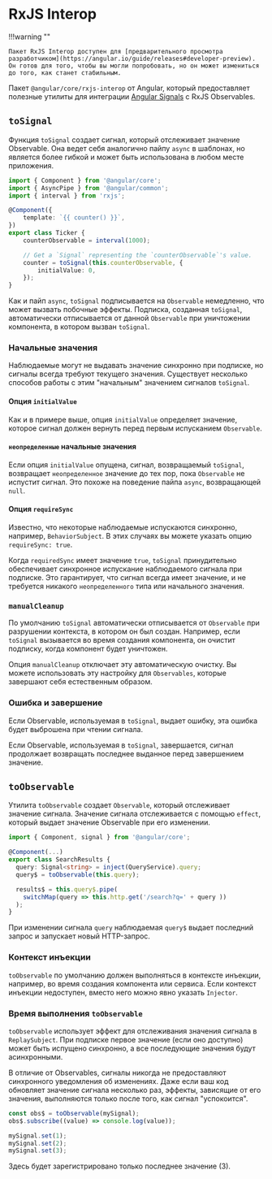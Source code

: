 # RxJS Interop

!!!warning ""

    Пакет RxJS Interop доступен для [предварительного просмотра разработчиком](https://angular.io/guide/releases#developer-preview). Он готов для того, чтобы вы могли попробовать, но он может измениться до того, как станет стабильным.

Пакет `@angular/core/rxjs-interop` от Angular, который предоставляет полезные утилиты для интеграции [Angular Signals](signals.md) с RxJS Observables.

## `toSignal`

Функция `toSignal` создает сигнал, который отслеживает значение Observable. Она ведет себя аналогично пайпу `async` в шаблонах, но является более гибкой и может быть использована в любом месте приложения.

```ts
import { Component } from '@angular/core';
import { AsyncPipe } from '@angular/common';
import { interval } from 'rxjs';

@Component({
    template: `{{ counter() }}`,
})
export class Ticker {
    counterObservable = interval(1000);

    // Get a `Signal` representing the `counterObservable`'s value.
    counter = toSignal(this.counterObservable, {
        initialValue: 0,
    });
}
```

Как и пайп `async`, `toSignal` подписывается на `Observable` немедленно, что может вызвать побочные эффекты. Подписка, созданная `toSignal`, автоматически отписывается от данной `Observable` при уничтожении компонента, в котором вызван `toSignal`.

### Начальные значения

Наблюдаемые могут не выдавать значение синхронно при подписке, но сигналы всегда требуют текущего значения. Существует несколько способов работы с этим "начальным" значением сигналов `toSignal`.

#### Опция `initialValue`

Как и в примере выше, опция `initialValue` определяет значение, которое сигнал должен вернуть перед первым испусканием `Observable`.

#### `неопределенные` начальные значения

Если опция `initialValue` опущена, сигнал, возвращаемый `toSignal`, возвращает `неопределенное` значение до тех пор, пока `Observable` не испустит сигнал. Это похоже на поведение пайпа `async`, возвращающей `null`.

#### Опция `requireSync`

Известно, что некоторые наблюдаемые испускаются синхронно, например, `BehaviorSubject`. В этих случаях вы можете указать опцию `requireSync: true`.

Когда `requiredSync` имеет значение `true`, `toSignal` принудительно обеспечивает синхронное испускание наблюдаемого сигнала при подписке. Это гарантирует, что сигнал всегда имеет значение, и не требуется никакого `неопределенного` типа или начального значения.

### `manualCleanup`

По умолчанию `toSignal` автоматически отписывается от `Observable` при разрушении контекста, в котором он был создан. Например, если `toSignal` вызывается во время создания компонента, он очистит подписку, когда компонент будет уничтожен.

Опция `manualCleanup` отключает эту автоматическую очистку. Вы можете использовать эту настройку для `Observables`, которые завершают себя естественным образом.

### Ошибка и завершение

Если Observable, используемая в `toSignal`, выдает ошибку, эта ошибка будет выброшена при чтении сигнала.

Если Observable, используемая в `toSignal`, завершается, сигнал продолжает возвращать последнее выданное перед завершением значение.

## `toObservable`

Утилита `toObservable` создает `Observable`, который отслеживает значение сигнала. Значение сигнала отслеживается с помощью `effect`, который выдает значение Observable при его изменении.

```ts
import { Component, signal } from '@angular/core';

@Component(...)
export class SearchResults {
  query: Signal<string> = inject(QueryService).query;
  query$ = toObservable(this.query);

  results$ = this.query$.pipe(
    switchMap(query => this.http.get('/search?q=' + query ))
  );
}
```

При изменении сигнала `query` наблюдаемая `query$` выдает последний запрос и запускает новый HTTP-запрос.

### Контекст инъекции

`toObservable` по умолчанию должен выполняться в контексте инъекции, например, во время создания компонента или сервиса. Если контекст инъекции недоступен, вместо него можно явно указать `Injector`.

### Время выполнения `toObservable`

`toObservable` использует эффект для отслеживания значения сигнала в `ReplaySubject`. При подписке первое значение (если оно доступно) может быть испущено синхронно, а все последующие значения будут асинхронными.

В отличие от Observables, сигналы никогда не предоставляют синхронного уведомления об изменениях. Даже если ваш код обновляет значение сигнала несколько раз, эффекты, зависящие от его значения, выполняются только после того, как сигнал "успокоится".

```ts
const obs$ = toObservable(mySignal);
obs$.subscribe((value) => console.log(value));

mySignal.set(1);
mySignal.set(2);
mySignal.set(3);
```

Здесь будет зарегистрировано только последнее значение (3).
